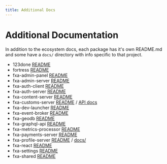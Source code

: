 ```yaml
---
title: Additional Docs
---
```


# Additional Documentation

In addition to the ecosystem docs, each package has it's own README.md and some have a `docs/` directory with info specific to that project.

- 123done [README](https://github.com/mozilla/fxa/blob/main/packages/123done/README.md)
- fortress [README](https://github.com/mozilla/fxa/blob/main/packages/fortress/README.md)
- fxa-admin-panel [README](https://github.com/mozilla/fxa/blob/main/packages/fxa-admin-panel/README.md)
- fxa-admin-server [README](https://github.com/mozilla/fxa/blob/main/packages/fxa-admin-server/README.md)
- fxa-auth-client [README](https://github.com/mozilla/fxa/blob/main/packages/fxa-auth-client/README.md)
- fxa-auth-server [README](https://github.com/mozilla/fxa/blob/main/packages/fxa-auth-server/README.md)
- fxa-content-server [README](https://github.com/mozilla/fxa/blob/main/packages/fxa-content-server/README.md)
- fxa-customs-server [README](https://github.com/mozilla/fxa/blob/main/packages/fxa-customs-server/README.md) / [API docs](https://mozilla.github.io/ecosystem-platform/customs-api)
- fxa-dev-launcher [README](https://github.com/mozilla/fxa/blob/main/packages/fxa-dev-launcher/README.md)
- fxa-event-broker [README](https://github.com/mozilla/fxa/blob/main/packages/fxa-event-broker/README.md)
- fxa-geodb [README](https://github.com/mozilla/fxa/blob/main/packages/fxa-geodb/README.md)
- fxa-graphql-api [README](https://github.com/mozilla/fxa/blob/main/packages/fxa-graphql-api/README.md)
- fxa-metrics-processor [README](https://github.com/mozilla/fxa/blob/main/packages/fxa-metrics-processor/README.md)
- fxa-payments-server [README](https://github.com/mozilla/fxa/blob/main/packages/fxa-payments-server/README.md)
- fxa-profile-server [README](https://github.com/mozilla/fxa/blob/main/packages/fxa-profile-server/README.md) / [docs/](https://github.com/mozilla/fxa/blob/main/packages/fxa-profile-server/docs)
- fxa-react [README](https://github.com/mozilla/fxa/blob/main/packages/fxa-react/README.md)
- fxa-settings [README](https://github.com/mozilla/fxa/blob/main/packages/fxa-settings/README.md)
- fxa-shared [README](https://github.com/mozilla/fxa/blob/main/packages/fxa-shared/README.md)

